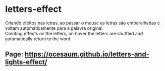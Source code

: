 ﻿# letters-effect
Criando efeitos nas letras, ao passar o mouse as letras são embaralhadas e voltam automaticamente para a palavra original.<br>
Creating effects on the letters, on hover the letters are shuffled and automatically return to the word. <br>

## Page: https://ocesaum.github.io/letters-and-lights-effect/
